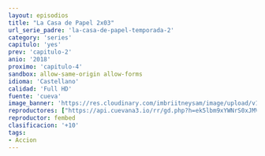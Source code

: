 ```yaml
---
layout: episodios
title: "La Casa de Papel 2x03"
url_serie_padre: 'la-casa-de-papel-temporada-2'
category: 'series'
capitulo: 'yes'
prev: 'capitulo-2'
anio: '2018'
proximo: 'capitulo-4'
sandbox: allow-same-origin allow-forms
idioma: 'Castellano'
calidad: 'Full HD'
fuente: 'cueva'
image_banner: 'https://res.cloudinary.com/imbriitneysam/image/upload/v1546638641/casa-2-banner-min.jpg'
reproductores: ["https://api.cuevana3.io/rr/gd.php?h=ek5lbm9xYWNrS0xJMVp5b21KREk0dFBLbjVkaHhkRGdrOG1jbnBpUnhhS1YyWVdkb3FXbXVzdVlsWVY3dE0zWHFiVi9tV1BKc0tTWW1HeDNtcTJ2emJTU3FadVkyUT09"]
reproductor: fembed
clasificacion: '+10'
tags:
- Accion
---
```












